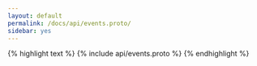 ```yaml
---
layout: default
permalink: /docs/api/events.proto/
sidebar: yes
---
```


{% highlight text %}
{% include api/events.proto %}
{% endhighlight %}
